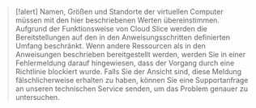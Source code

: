 >[!alert] Namen, Größen und Standorte der virtuellen Computer müssen mit den hier beschriebenen Werten übereinstimmen. Aufgrund der Funktionsweise von Cloud Slice werden die Bereitstellungen auf den in den Anweisungsschritten definierten Umfang beschränkt.  Wenn andere Ressourcen als in den Anweisungen beschrieben bereitgestellt werden, werden Sie in einer Fehlermeldung darauf hingewiesen, dass der Vorgang durch eine Richtlinie blockiert wurde.   Falls Sie der Ansicht sind, diese Meldung fälschlicherweise erhalten zu haben, können Sie eine Supportanfrage an unseren technischen Service senden, um das Problem genauer zu untersuchen.